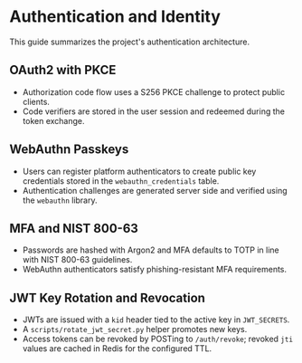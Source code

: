 # Authentication and Identity

This guide summarizes the project's authentication architecture.

## OAuth2 with PKCE
- Authorization code flow uses a S256 PKCE challenge to protect public clients.
- Code verifiers are stored in the user session and redeemed during the token exchange.

## WebAuthn Passkeys
- Users can register platform authenticators to create public key credentials stored in the `webauthn_credentials` table.
- Authentication challenges are generated server side and verified using the `webauthn` library.

## MFA and NIST 800-63
- Passwords are hashed with Argon2 and MFA defaults to TOTP in line with NIST 800-63 guidelines.
- WebAuthn authenticators satisfy phishing-resistant MFA requirements.

## JWT Key Rotation and Revocation
- JWTs are issued with a `kid` header tied to the active key in `JWT_SECRETS`.
- A `scripts/rotate_jwt_secret.py` helper promotes new keys.
- Access tokens can be revoked by POSTing to `/auth/revoke`; revoked `jti` values are cached in Redis for the configured TTL.
